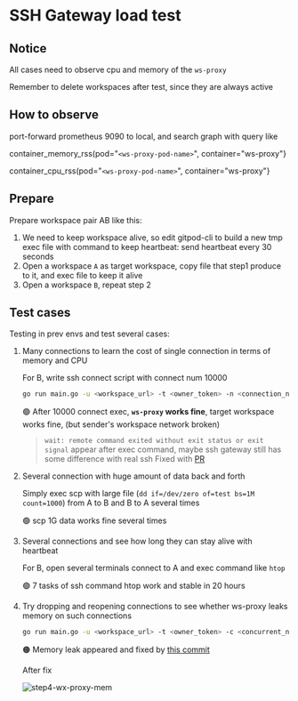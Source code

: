 # SSH Gateway load test

## Notice

All cases need to observe cpu and memory of the `ws-proxy`

Remember to delete workspaces after test, since they are always active

## How to observe

port-forward prometheus 9090 to local, and search graph with query like

container_memory_rss(pod="`<ws-proxy-pod-name>`", container="ws-proxy"}

container_cpu_rss(pod="`<ws-proxy-pod-name>`", container="ws-proxy"}

## Prepare

Prepare workspace pair AB like this:

1. We need to keep workspace alive, so edit gitpod-cli to build a new tmp exec file with command to keep heartbeat: send heartbeat every 30 seconds
2. Open a workspace `A` as target workspace, copy file that step1 produce to it, and exec file to keep it alive
3. Open a workspace `B`, repeat step 2


## Test cases

Testing in prev envs and test several cases:

1. Many connections to learn the cost of single connection in terms of memory and CPU

    For B, write ssh connect script with connect num 10000

    ```sh
    go run main.go -u <workspace_url> -t <owner_token> -n <connection_num> lotconn
    ```

    🟢 After 10000 connect exec, **`ws-proxy` works fine**, target workspace works fine, (but sender's workspace network broken)
    > `wait: remote command exited without exit status or exit signal` appear after exec command, maybe ssh gateway still has some difference with real ssh
    > Fixed with [PR](https://github.com/gitpod-io/gitpod/pull/7772)

2. Several connection with huge amount of data back and forth

    Simply exec scp with large file (`dd if=/dev/zero of=test bs=1M count=1000`) from A to B and B to A several times

    🟢 scp 1G data works fine several times

3. Several connections and see how long they can stay alive with heartbeat

    For B, open several terminals connect to A and exec command like `htop`

    🟢 7 tasks of ssh command htop work and stable in 20 hours

4. Try dropping and reopening connections to see whether ws-proxy leaks memory on such connections

    ```sh
    go run main.go -u <workspace_url> -t <owner_token> -c <concurrent_num> reopen
    ```

    🟠 Memory leak appeared and fixed by [this commit](https://github.com/gitpod-io/gitpod/pull/7772/commits/e5c3defe2588774cf713b948f0dac35ef94350e9)

    After fix

    ![step4-wx-proxy-mem](./step4-ws-proxy-mem.png)
